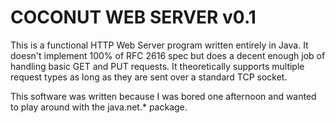 COCONUT WEB SERVER v0.1
=======================

This is a functional HTTP Web Server program written entirely in Java. It doesn't implement 100% of RFC 2616 spec but does a decent enough job of handling basic GET and PUT requests. It theoretically supports multiple request types as long as they are sent over a standard TCP socket. 

This software was written because I was bored one afternoon and wanted to play around with the java.net.* package. 
